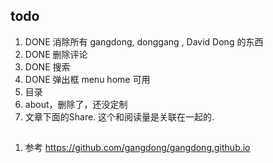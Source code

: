## todo

1. DONE 消除所有 gangdong, donggang , David Dong 的东西
2. DONE 删除评论
3. DONE 搜索
4. DONE 弹出框 menu home 可用
5. 目录
6. about，删除了，还没定制
7. 文章下面的Share. 这个和阅读量是关联在一起的.

## 

1. 参考 https://github.com/gangdong/gangdong.github.io
